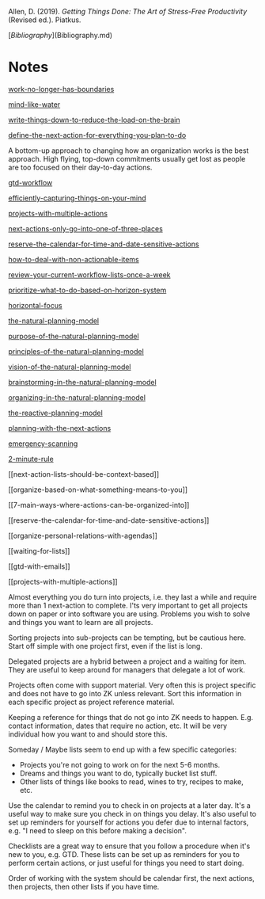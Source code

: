 Allen, D. (2019). _Getting Things Done: The Art of Stress-Free Productivity_ (Revised ed.). Piatkus.

[$Bibliography]($Bibliography.md)

# Notes

[work-no-longer-has-boundaries](work-no-longer-has-boundaries.md)

[mind-like-water](mind-like-water.md)

[write-things-down-to-reduce-the-load-on-the-brain](write-things-down-to-reduce-the-load-on-the-brain.md)

[define-the-next-action-for-everything-you-plan-to-do](define-the-next-action-for-everything-you-plan-to-do.md)

A bottom-up approach to changing how an organization works is the best approach. High flying, top-down commitments usually get lost as people are too focused on their day-to-day actions.

[gtd-workflow](gtd-workflow.md)

[efficiently-capturing-things-on-your-mind](efficiently-capturing-things-on-your-mind.md)

[projects-with-multiple-actions](projects-with-multiple-actions.md)

[next-actions-only-go-into-one-of-three-places](next-actions-only-go-into-one-of-three-places.md)

[reserve-the-calendar-for-time-and-date-sensitive-actions](reserve-the-calendar-for-time-and-date-sensitive-actions.md)

[how-to-deal-with-non-actionable-items](how-to-deal-with-non-actionable-items.md)

[review-your-current-workflow-lists-once-a-week](review-your-current-workflow-lists-once-a-week.md)

[prioritize-what-to-do-based-on-horizon-system](prioritize-what-to-do-based-on-horizon-system.md)

[horizontal-focus](horizontal-focus.md)

[the-natural-planning-model](the-natural-planning-model.md)

[purpose-of-the-natural-planning-model](purpose-of-the-natural-planning-model.md)

[principles-of-the-natural-planning-model](principles-of-the-natural-planning-model.md)

[vision-of-the-natural-planning-model](vision-of-the-natural-planning-model.md)

[brainstorming-in-the-natural-planning-model](brainstorming-in-the-natural-planning-model.md)

[organizing-in-the-natural-planning-model](organizing-in-the-natural-planning-model.md)

[the-reactive-planning-model](the-reactive-planning-model.md)

[planning-with-the-next-actions](planning-with-the-next-actions.md)

[emergency-scanning](emergency-scanning.md)

[2-minute-rule](2-minute-rule.md)

[[next-action-lists-should-be-context-based]]

[[organize-based-on-what-something-means-to-you]]

[[7-main-ways-where-actions-can-be-organized-into]]

[[reserve-the-calendar-for-time-and-date-sensitive-actions]]

[[organize-personal-relations-with-agendas]]

[[waiting-for-lists]]

[[gtd-with-emails]]

[[projects-with-multiple-actions]]


Almost everything you do turn into projects, i.e. they last a while and require more than 1 next-action to complete. I'ts very important to get all projects down on paper or into software you are using. Problems you wish to solve and things you want to learn are all projects.

Sorting projects into sub-projects can be tempting, but be cautious here. Start off simple with one project first, even if the list is long.

Delegated projects are a hybrid between a project and a waiting for item. They are useful to keep around for managers that delegate a lot of work.

Projects often come with support material. Very often this is project specific and does not have to go into ZK unless relevant. Sort this information in each specific project as project reference material.

Keeping a reference for things that do not go into ZK needs to happen. E.g. contact information, dates that require no action, etc. It will be very individual how you want to and should store this.

Someday / Maybe lists seem to end up with a few specific categories:
- Projects you're not going to work on for the next 5-6 months.
- Dreams and things you want to do, typically bucket list stuff.
- Other lists of things like books to read, wines to try, recipes to make, etc.

Use the calendar to remind you to check in on projects at a later day. It's a useful way to make sure you check in on things you delay. It's also useful to set up reminders for yourself for actions you defer due to internal factors, e.g. "I need to sleep on this before making a decision".

Checklists are a great way to ensure that you follow a procedure when it's new to you, e.g. GTD. These lists can be set up as reminders for you to perform certain actions, or just useful for things you need to start doing.

Order of working with the system should be calendar first, the next actions, then projects, then other lists if you have time.

